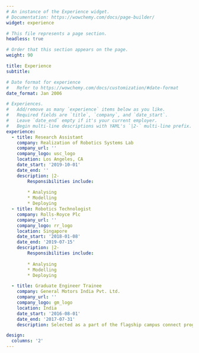 ```yaml
---
# An instance of the Experience widget.
# Documentation: https://wowchemy.com/docs/page-builder/
widget: experience

# This file represents a page section.
headless: true

# Order that this section appears on the page.
weight: 90

title: Experience
subtitle:

# Date format for experience
#   Refer to https://wowchemy.com/docs/customization/#date-format
date_format: Jan 2006

# Experiences.
#   Add/remove as many `experience` items below as you like.
#   Required fields are `title`, `company`, and `date_start`.
#   Leave `date_end` empty if it's your current employer.
#   Begin multi-line descriptions with YAML's `|2-` multi-line prefix.
experience:
  - title: Research Assistant
    company: Realization of Robotics Systems Lab
    company_url: ''
    company_logo: usc_logo
    location: Los Angeles, CA
    date_start: '2019-10-01'
    date_end: ''
    description: |2-
        Responsibilities include:
        
        * Analysing
        * Modelling
        * Deploying
  - title: Robotics Technologist
    company: Rolls-Royce Plc
    company_url: ''
    company_logo: rr_logo
    location: Singapore
    date_start: '2018-01-08'
    date_end: '2019-07-15'
    description: |2-
        Responsibilities include:
        
        * Analysing
        * Modelling
        * Deploying

  - title: Graduate Engineer Trainee
    company: General Motors India Pvt. Ltd.
    company_url: ''
    company_logo: gm_logo
    location: India
    date_start: '2016-08-01'
    date_end: '2017-07-31'
    description: Selected as a part of the flagship campus connect program by GM India

design:
  columns: '2'
---
```

